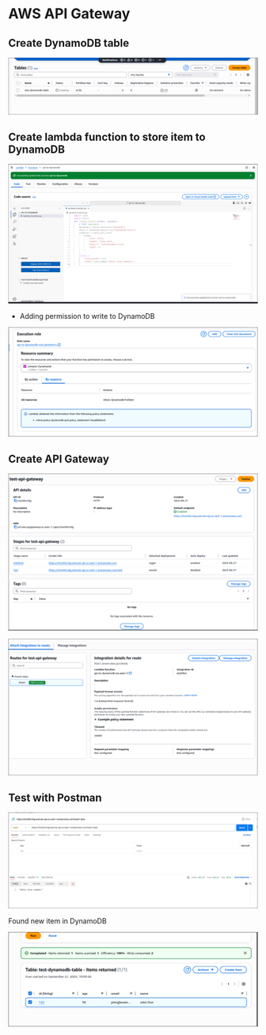 # AWS API Gateway


## Create DynamoDB table

![alt text](image.png)

## Create lambda function to store item to DynamoDB

![alt text](image-1.png)

-  Adding permission to write to DynamoDB

![alt text](image-2.png)

## Create API Gateway

![alt text](image-3.png)

![alt text](image-4.png)

## Test with Postman
![alt text](image-5.png)

Found new item in DynamoDB

![alt text](image-6.png)